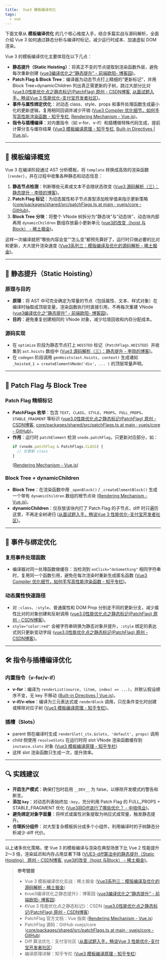 ```yaml
---
title:  Vue3 模板编译优化
tags:
  - vue
---
```



下面文章从 **模板编译优化** 的几个核心维度入手，结合多篇实战与源码解析，全面介绍 Vue 3 如何通过静态分析与编译时标记，减少运行时成本、加速虚拟 DOM 渲染。

Vue 3 的模板编译优化主要体现在以下几点：  
- **静态提升（Static Hoisting）**：将真正不变的节点提取到渲染函数外层，避免每次重新创建  ([vue3编译优化之“静态提升” - 前端欧阳- 博客园](https://www.cnblogs.com/heavenYJJ/p/18190230?utm_source=chatgpt.com))。  
- **Patch Flag & Block Tree**：编译器为动态节点打上精细的“更新标记”，并用 Block Tree+dynamicChildren 列出真正需更新的子树，跳过大部分比对  ([vue3.0性能优化点之静态标记(PatchFlag) 原创 - CSDN博客](https://blog.csdn.net/weixin_40297452/article/details/121143356?utm_source=chatgpt.com), [从面试题入手，畅谈Vue 3 性能优化-支付宝开发者社区](https://open.alipay.com/portal/forum/post/108301027?utm_source=chatgpt.com))。  
- **事件与属性绑定优化**：对动态 class、style、props 和事件处理函数生成最小化的更新逻辑，复用相同回调并减少开销  ([Vue3 Compiler 优化细节，如何手写高性能渲染函数 - 知乎专栏](https://zhuanlan.zhihu.com/p/150732926?utm_source=chatgpt.com), [Rendering Mechanism - Vue.js](https://vuejs.org/guide/extras/rendering-mechanism?utm_source=chatgpt.com))。  
- **指令与插槽编译**：对内置指令（如 v-for、v-if）和插槽做特殊代码生成，提前计算分支与缓存结果  ([Vue3 模板编译原理 - 知乎专栏](https://zhuanlan.zhihu.com/p/181505806?utm_source=chatgpt.com), [Built-in Directives | Vue.js](https://vuejs.org/api/built-in-directives.html?utm_source=chatgpt.com))。  

---

## 📝 模板编译概览

Vue 3 在编译阶段通过 AST 分析模板，将 `template` 转换成高效的渲染函数（`render`），并在过程中收集各种静态和动态信息：  
1. **静态节点检测**：判断哪些元素或文本不会随状态改变  ([Vue3 源码解析（三）：静态提升 - 李晓的博客](https://originalix.github.io/2021/05/10/Vue3%E6%BA%90%E7%A0%81%E8%A7%A3%E6%9E%90%28%E4%B8%89%29-%E9%9D%99%E6%80%81%E6%8F%90%E5%8D%87/?utm_source=chatgpt.com))。  
2. **Patch Flag 标记**：为动态属性和子节点类型添加枚举值来指示更新策略  ([core/packages/shared/src/patchFlags.ts at main · vuejs/core - GitHub](https://github.com/vuejs/core/blob/main/packages/shared/src/patchFlags.ts?utm_source=chatgpt.com))。  
3. **Block Tree 分块**：将整个 VNode 树拆分为“静态块”与“动态块”，动态块内部再用 `dynamicChildren` 数组存放最小更新单元  ([vue3的改变（hoist 与Block） - 稀土掘金](https://juejin.cn/post/7084597196359745573?utm_source=chatgpt.com))。  

这样一次编译就把“哪些内容会变”“怎么变”都预先算好了，运行时只做必要的比对和更新，大大提升渲染速度  ([Vue3系列三：模版编译及优化的源码解析 - 稀土掘金](https://juejin.cn/post/7247324653840367675?utm_source=chatgpt.com))。

---

## 🚀 静态提升（Static Hoisting）

### 原理与目的  
- **原理**：将 AST 中可完全确定为常量的节点（包括属性、文本、样式对象）在编译时抽取成顶层变量，渲染函数执行时直接引用，不再每次重建 VNode  ([vue3编译优化之“静态提升” - 前端欧阳- 博客园](https://www.cnblogs.com/heavenYJJ/p/18190230?utm_source=chatgpt.com))。  
- **目的**：避免重复创建相同的 VNode 对象，减少垃圾回收和内存分配成本。

### 源码实现  
- 在 `optimize` 阶段为静态节点打上 `HOISTED` 标记（`PatchFlags.HOISTED`）并收集到 `ast.hoists` 数组中  ([Vue3 源码解析（三）：静态提升 - 李晓的博客](https://originalix.github.io/2021/05/10/Vue3%E6%BA%90%E7%A0%81%E8%A7%A3%E6%9E%90%28%E4%B8%89%29-%E9%9D%99%E6%80%81%E6%8F%90%E5%8D%87/?utm_source=chatgpt.com))。  
- 在 `codegen` 阶段调用 `genHoists(ast.hoists, context)` 生成诸如 `_hoisted_1 = createElementVNode('div', ... )` 的顶层常量声明。  

---

## 🎯 Patch Flag 与 Block Tree

### Patch Flag 精细标记  
- **PatchFlags 枚举**：包含 `TEXT`、`CLASS`、`STYLE`、`PROPS`、`FULL_PROPS`、`STABLE_FRAGMENT` 等标识  ([vue3.0性能优化点之静态标记(PatchFlag) 原创 - CSDN博客](https://blog.csdn.net/weixin_40297452/article/details/121143356?utm_source=chatgpt.com), [core/packages/shared/src/patchFlags.ts at main · vuejs/core - GitHub](https://github.com/vuejs/core/blob/main/packages/shared/src/patchFlags.ts?utm_source=chatgpt.com))。  
- **作用**：运行时 `patchElement` 检测 `vnode.patchFlag`，只更新对应部分，如：
  ```js
  if (vnode.patchFlag & PatchFlags.CLASS) {
    // 仅更新 class
  }
  ```
   ([Rendering Mechanism - Vue.js](https://vuejs.org/guide/extras/rendering-mechanism?utm_source=chatgpt.com))

### Block Tree + dynamicChildren  
- **Block Tree**：在渲染函数中用 `_openBlock()` / `_createElementBlock()` 生成一个带有 `dynamicChildren` 数组的根节点块  ([Rendering Mechanism - Vue.js](https://vuejs.org/guide/extras/rendering-mechanism?utm_source=chatgpt.com))。  
- **dynamicChildren**：仅存放该块内打了 Patch Flag 的子节点，diff 时只遍历这里，不再走全树递归  ([从面试题入手，畅谈Vue 3 性能优化-支付宝开发者社区](https://open.alipay.com/portal/forum/post/108301027?utm_source=chatgpt.com))。

---

## 🔄 事件与绑定优化

### 复用事件处理函数  
- 编译器对同一处理函数做缓存：当检测到 `onClick="doSomething"` 相同字符串时，复用同一个函数引用，避免在每次渲染时重新生成匿名函数  ([Vue3 Compiler 优化细节，如何手写高性能渲染函数 - 知乎专栏](https://zhuanlan.zhihu.com/p/150732926?utm_source=chatgpt.com))。

### 动态属性快速路径  
- 对 `:class`、`:style`、普通属性和 DOM Prop 分别走不同的更新分支，减少属性比对的对象创建和反射调用  ([vue3.0性能优化点之静态标记(PatchFlag) 原创 - CSDN博客](https://blog.csdn.net/weixin_40297452/article/details/121143356?utm_source=chatgpt.com))。  
- `style="color:red"` 会被字符串转换为静态对象并提升，`:style` 绑定的表达式则只更新变动字段  ([vue3.0性能优化点之静态标记(PatchFlag) 原创 - CSDN博客](https://blog.csdn.net/weixin_40297452/article/details/121143356?utm_source=chatgpt.com))。

---

## 🛠 指令与插槽编译优化

### 内置指令（v-for/v-if）  
- **v-for**：编译为 `renderList(source, (item, index) => ...)`，并默认假设顺序不变，无 key 不移动  ([Built-in Directives | Vue.js](https://vuejs.org/api/built-in-directives.html?utm_source=chatgpt.com))。  
- **v-if/v-else**：编译为三元表达式或 `renderBlock` 调用，只在条件变化时创建或移除对应子树  ([Vue3 模板编译原理 - 知乎专栏](https://zhuanlan.zhihu.com/p/181505806?utm_source=chatgpt.com))。

### 插槽（Slots）  
- parent 侧在编译时生成 `renderSlot(_ctx.$slots, 'default', props)` 调用  
- child 侧使用 `resolveSlots` 在运行时将 slot VNode 渲染函数缓存到 `instance.slots` 对象  ([Vue3 模板编译原理 - 知乎专栏](https://zhuanlan.zhihu.com/p/181505806?utm_source=chatgpt.com))  
- 这样 slot 渲染函数只生成一次，提升效率。

---

## 🔍 实践建议

- **开启生产模式**：确保打包时启用 `__DEV__` 为 false，以移除开发模式的警告和断言。  
- **添加 `key`**：对动态列表始终加 `:key`，充分利用 Patch Flag 的 FULL_PROPS + STABLE_FRAGMENT 优化  ([Vue3将Diff进行了哪些优化？ - 中培伟业](https://m.zpedu.com/it/rjyf/22028.html?utm_source=chatgpt.com))。  
- **避免绑定对象字面量**：将样式或属性对象提取为响应式或常量，触发静态提升。  
- **合理拆分组件**：对大型复杂模板拆分成多个小组件，利用编译时的子树静态分析减少 diff 代价。  

---

以上诸多优化策略，使 Vue 3 的模板编译与渲染在典型场景下比 Vue 2 性能提升 2～3 倍，渲染延迟和内存占用显著下降  ([VUE3-diff算法中的静态提升（Static Hoisting） 原创 - CSDN博客](https://blog.csdn.net/weixin_64974855/article/details/131457309?utm_source=chatgpt.com), [vue3的改变（hoist 与Block） - 稀土掘金](https://juejin.cn/post/7084597196359745573?utm_source=chatgpt.com))。  

> **参考链接**  
> - Vue 3 模板编译优化实战：稀土掘金  ([Vue3系列三：模版编译及优化的源码解析 - 稀土掘金](https://juejin.cn/post/7247324653840367675?utm_source=chatgpt.com))  
> - 《vue3编译优化之静态提升》：博客园  ([vue3编译优化之“静态提升” - 前端欧阳- 博客园](https://www.cnblogs.com/heavenYJJ/p/18190230?utm_source=chatgpt.com))  
> - 《Vue 3 性能优化点之静态标记》：CSDN  ([vue3.0性能优化点之静态标记(PatchFlag) 原创 - CSDN博客](https://blog.csdn.net/weixin_40297452/article/details/121143356?utm_source=chatgpt.com))  
> - PatchFlag 官方文档：Vue 指南  ([Rendering Mechanism - Vue.js](https://vuejs.org/guide/extras/rendering-mechanism?utm_source=chatgpt.com))  
> - PatchFlag 源码：GitHub vuejs/core  ([core/packages/shared/src/patchFlags.ts at main · vuejs/core - GitHub](https://github.com/vuejs/core/blob/main/packages/shared/src/patchFlags.ts?utm_source=chatgpt.com))  
> - Diff 算法优化：支付宝社区  ([从面试题入手，畅谈Vue 3 性能优化-支付宝开发者社区](https://open.alipay.com/portal/forum/post/108301027?utm_source=chatgpt.com))  
> - 编译原理详解：知乎专栏  ([Vue3 模板编译原理 - 知乎专栏](https://zhuanlan.zhihu.com/p/181505806?utm_source=chatgpt.com))
